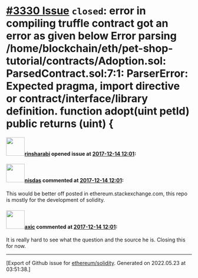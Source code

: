 # [\#3330 Issue](https://github.com/ethereum/solidity/issues/3330) `closed`: error in compiling truffle contract got an error as given below Error parsing /home/blockchain/eth/pet-shop-tutorial/contracts/Adoption.sol: ParsedContract.sol:7:1: ParserError: Expected pragma, import directive or contract/interface/library definition. function adopt(uint petId) public returns (uint) {

#### <img src="https://avatars.githubusercontent.com/u/34434558?v=4" width="50">[rinsharabi](https://github.com/rinsharabi) opened issue at [2017-12-14 12:01](https://github.com/ethereum/solidity/issues/3330):



#### <img src="https://avatars.githubusercontent.com/u/33201827?u=237644f422467c55d98eab69d7b360d4d2b9e54f&v=4" width="50">[nisdas](https://github.com/nisdas) commented at [2017-12-14 12:01](https://github.com/ethereum/solidity/issues/3330#issuecomment-351935086):

This would be better off posted in ethereum.stackexchange.com, this repo is mostly for the development of solidity.

#### <img src="https://avatars.githubusercontent.com/u/20340?v=4" width="50">[axic](https://github.com/axic) commented at [2017-12-14 12:01](https://github.com/ethereum/solidity/issues/3330#issuecomment-352401487):

It is really hard to see what the question and the source he is. Closing this for now.


-------------------------------------------------------------------------------



[Export of Github issue for [ethereum/solidity](https://github.com/ethereum/solidity). Generated on 2022.05.23 at 03:51:38.]
